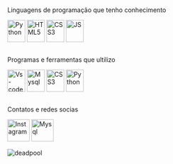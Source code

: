 <div style="display: block;"><br>
   <p>Linguagens de programação que tenho conhecimento </p>
  <img align="center" alt="Python" height="50" width="40" src="https://cdn.jsdelivr.net/gh/devicons/devicon@latest/icons/python/python-original.svg">
  <img align="center" alt="HTML5" height="50" width="40" src="https://cdn.jsdelivr.net/gh/devicons/devicon@latest/icons/html5/html5-original.svg"">
  <img align="center" alt="CSS3" height="50" width="40" src="https://cdn.jsdelivr.net/gh/devicons/devicon@latest/icons/css3/css3-original.svg">
  <img align="center" alt="JS" height="50" width="40" src="https://cdn.jsdelivr.net/gh/devicons/devicon@latest/icons/javascript/javascript-original.svg">
</div>


<div style="display: block;"><br>
   <p>Programas e ferramentas que ultilizo</p>
   <img align="center" alt="Vs-code" height="50" width="40" src="https://cdn.jsdelivr.net/gh/devicons/devicon@latest/icons/vscode/vscode-original.svg">
   <img align="center" alt="Mysql" height="50" width="40" src="https://cdn.jsdelivr.net/gh/devicons/devicon@latest/icons/mysql/mysql-original.svg">
   <img align="center" alt="CSS3" height="50" width="40" src="https://cdn.jsdelivr.net/gh/devicons/devicon@latest/icons/css3/css3-original.svg">
   <img align="center" alt="Python" height="50" width="40" src="https://cdn.jsdelivr.net/gh/devicons/devicon@latest/icons/javascript/javascript-original.svg">

</div>

<div style="display: block;"><br>
   <p>Contatos e redes socias</p>
   <a href="https://www.instagram.com/dev.thur?utm_source=ig_web_button_share_sheet&igsh=ZDNlZDc0MzIxNw==" target="_blank"><img align="center" alt="Instagram" width="50" height="50" src="https://upload.wikimedia.org/wikipedia/commons/thumb/5/58/Instagram-Icon.png/1024px-Instagram-Icon.png"></a>
   <a href="mailto:arthurinacio.dev@gmail.com"><img align="center" alt="Mysql" height="50" width="50" src="https://cdn-icons-png.flaticon.com/512/5968/5968534.png"></a>
</div>

<div style="display: block;"><br>
   <img src="https://github.com/Arthurinaciodev/Arthurinaciodev/assets/143910710/b236d36f-e805-4a7a-8543-cb46c86314f3" alt="deadpool">
</div>
